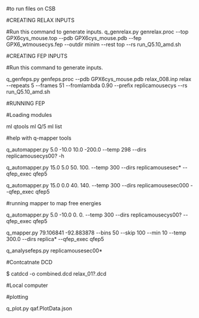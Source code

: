 #to run files on CSB

#CREATING RELAX INPUTS

#Run this command to generate inputs.
q_genrelax.py genrelax.proc --top GPX6cys_mouse.top  --pdb GPX6cys_mouse.pdb --fep GPX6_wtmousecys.fep --outdir minim --rest top --rs run_Q5.10_amd.sh

#CREATING FEP INPUTS

#Run this command to generate inputs.

q_genfeps.py genfeps.proc --pdb GPX6cys_mouse.pdb relax_008.inp relax --repeats 5 --frames 51 --fromlambda 0.90 --prefix replicamousecys --rs run_Q5.10_amd.sh


#RUNNING FEP

#Loading modules 

ml qtools
ml Q/5
ml list

#help with q-mapper tools

q_automapper.py 5.0 -10.0 10.0 -200.0 --temp 298 --dirs replicamousecys00? -h

q_automapper.py 15.0 5.0 50. 100. --temp 300 --dirs replicamousesec* --qfep_exec qfep5

q_automapper.py 15.0 0.0 40. 140. --temp 300 --dirs replicamousesec000 --qfep_exec qfep5


#running mapper to map free energies


q_automapper.py 5.0 -10.0 0. 0. --temp 300 --dirs replicamousecys00? --qfep_exec qfep5

q_mapper.py 79.106841 -92.883878 --bins 50 --skip 100 --min 10 --temp 300.0 --dirs replica* --qfep_exec qfep5

q_analysefeps.py replicamousesec00*

#Contcatnate DCD

$ catdcd -o combined.dcd relax_01?.dcd

#Local computer

#plotting 

q_plot.py qaf.PlotData.json 
